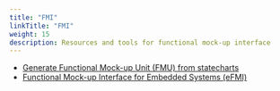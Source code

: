 ```yaml
---
title: "FMI"
linkTitle: "FMI"
weight: 15
description: Resources and tools for functional mock-up interface
---
```


* [Generate Functional Mock-up Unit (FMU) from statecharts](https://www.itemis.com/en/yakindu/state-machine/documentation/user-guide/lab_projects_fmu_codegen)
* [Functional Mock-up Interface for Embedded Systems (eFMI)](https://emphysis.github.io/pages/downloads/efmi_specification_1.0.0-alpha.3.html)
